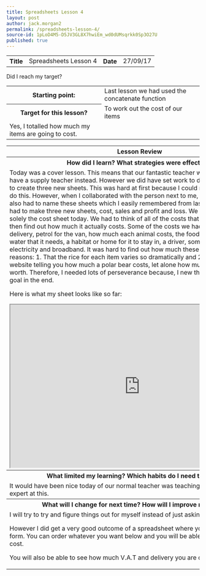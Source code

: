 ```yaml
---
title: Spreadsheets Lesson 4
layout: post
author: jack.morgan2
permalink: /spreadsheets-lesson-4/
source-id: 1pLoD4M5-D5JV3GL8X7hwiEm_wd0dUMsqrkk0Sp3O27U
published: true
---
```

<table>
  <tr>
    <th class="b">Title</th>
    <td>Spreadsheets Lesson 4</td>
    <th class="b">Date</th>
    <td>27/09/17</td>
  </tr>
</table>


<table>
  <tr>
    <th class="b">Starting point:</th>
    <td>Last lesson we had used the concatenate function</td>
  </tr>
  <tr>
    <th class="b">Target for this lesson?</th>
    <td>To work out the cost of our items</td>
  </tr>
  <tr>
    <tth class="b">Did I reach my target? 
</th>
    <td>Yes, I totalled how much my items are going to cost.</td>
  </tr>
</table>


<table>
  <tr>
    <th class="b">Lesson Review</th>
  </tr>
  <tr>
    <th class="b">How did I learn? What strategies were effective? </th>
  </tr>
  <tr>
    <td>Today was a cover lesson. This means that our fantastic teacher was away and that we have a supply teacher instead. However we did have set work to do. This lesson, we had to create three new sheets. This was hard at first because I could not remember how to do this. However, when I collaborated with the person next to me, it became easy. We also had to name these sheets which I easily remembered from last time how to do. We had to make three new sheets, cost, sales and profit and loss. We were mainly working on solely the cost sheet today. We had to think of all of the costs that we would need and then find out how much it actually costs. Some of the costs we had where, The van for delivery, petrol for the van, how much each animal costs, the food for that animal, the water that it needs, a habitat or home for it to stay in, a driver, some staff and things like electricity and broadband. It was hard to find out how much these things cost for two reasons: 1. That the rice for each item varies so dramatically and 2. That there isn't a website telling you how much a polar bear costs, let alone how much a habitat for it is worth. Therefore, I needed lots of perseverance because, I new that i would get to my goal in the end.

Here is what my sheet looks like so far:


<iframe src="https://docs.google.com/spreadsheets/d/1rqIcxRj5HOwun70yLaIkfiyvBK2Jc1TkwXWOOYKGfX4/edit?usp=sharing/pubhtml?widget=true&amp;headers=false" height="425" width="675"></iframe>

</td>
  </tr>
  <tr>
    <th class="b">What limited my learning? Which habits do I need to work on? </th>
  </tr>
  <tr>
    <td>It would have been nice today of our normal teacher was teaching us because he is an expert at this.</td>
  </tr>
  <tr>
    <th class="b">What will I change for next time? How will I improve my learning?</th>
  </tr>
  <tr>
    <td>I will try to try and figure things out for myself instead of just asking friends all of the time.

However I did get a very good outcome of a spreadsheet where you can make an order form.
You can order whatever you want below and you will be able to see how much it will cost.

You will also be able to see how much V.A.T and delivery you are charged for.
</td>
  </tr>
</table>


